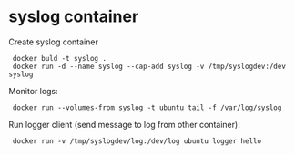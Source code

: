 # syslog container




Create syslog container

     docker buld -t syslog .
     docker run -d --name syslog --cap-add syslog -v /tmp/syslogdev:/dev syslog



Monitor logs:

     docker run --volumes-from syslog -t ubuntu tail -f /var/log/syslog


Run logger client (send message to log from other container):

     docker run -v /tmp/syslogdev/log:/dev/log ubuntu logger hello

